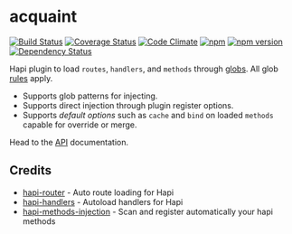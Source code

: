 # acquaint
[![Build Status](https://travis-ci.org/genediazjr/acquaint.svg?branch=master)](https://travis-ci.org/genediazjr/acquaint)
[![Coverage Status](https://coveralls.io/repos/github/genediazjr/acquaint/badge.svg?branch=master)](https://coveralls.io/github/genediazjr/acquaint?branch=master)
[![Code Climate](https://codeclimate.com/github/genediazjr/acquaint/badges/gpa.svg)](https://codeclimate.com/github/genediazjr/acquaint)
[![npm](https://img.shields.io/npm/dt/acquaint.svg?maxAge=2592000)](https://www.npmjs.com/acquaint)
[![npm version](https://badge.fury.io/js/acquaint.svg)](https://www.npmjs.com/acquaint)
[![Dependency Status](https://david-dm.org/genediazjr/acquaint.svg)](https://david-dm.org/genediazjr/acquaint)

Hapi plugin to load `routes`, `handlers`, and `methods` through [globs](https://github.com/isaacs/node-glob).
All glob [rules](https://github.com/isaacs/node-glob/blob/master/README.md) apply.

* Supports glob patterns for injecting.
* Supports direct injection through plugin register options.
* Supports *default options* such as `cache` and `bind` on loaded `methods` capable for override or merge.

Head to the [API](API.md) documentation.

## Credits
* [hapi-router](https://github.com/bsiddiqui/hapi-router) - Auto route loading for Hapi
* [hapi-handlers](https://github.com/ar4mirez/hapi-handlers) - Autoload handlers for Hapi
* [hapi-methods-injection](https://github.com/amgohan/hapi-methods-injection) - Scan and register automatically your hapi methods
